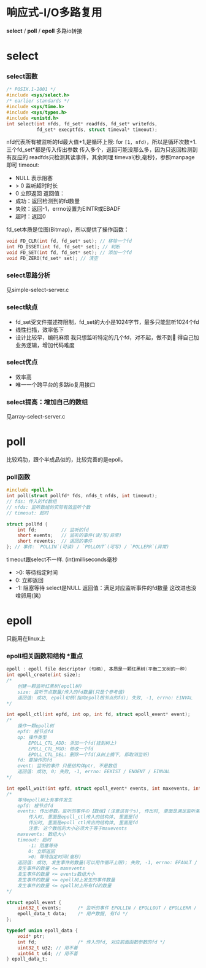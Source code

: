 # 响应式-I/O多路复用
**select** / **poll** / **epoll** 多路io转接

# select

### select函数
```c
/* POSIX.1-2001 */
#include <sys/select.h>
/* earlier standards */
#include <sys/time.h>
#include <sys/types.h>
#include <unistd.h>
int select(int nfds, fd_set* readfds, fd_set* writefds,
           fd_set* execptfds, struct timeval* timeout);
```
nfd代表所有被监听的fd最大值+1,是循环上限: for `[1, nfd)`，所以是循环次数+1.
三个fd_set*都是传入传出参数
传入多个，返回可能没那么多，因为只返回检测到有反应的
readfds只检测其读事件，其余同理
timeval{秒,毫秒}，参照manpage即可
timeout:
- NULL  表示阻塞
- \> 0   监听超时时长
- 0     立即返回
返回值：
- 成功：返回检测到的fd数量
- 失败：返回-1，errno设置为EINTR或EBADF
- 超时：返回0

fd_set本质是位图(Bitmap)，所以提供了操作函数：
```c
void FD_CLR(int fd, fd_set* set); // 移除一个fd
int FD_ISSET(int fd, fd_set* set); // 判断
void FD_SET(int fd, fd_set* set); // 添加一个fd
void FD_ZERO(fd_set* set); // 清空
```

### select思路分析
见simple-select-server.c

### select缺点
- fd_set受文件描述符限制，fd_set的大小是1024字节，最多只能监听1024个fd
- 线性扫描，效率低下
- 设计比较早，编码麻烦
我只想监听特定的几个fd，对不起，做不到🤣
得自己加业务逻辑，增加代码难度

### select优点
- 效率高
- 唯一一个跨平台的多路io复用接口

### select提高：增加自己的数组
见array-select-server.c

# poll
比较鸡肋，跟个半成品似的，比较完善的是epoll。

### poll函数
```c
#include <poll.h>
int poll(struct pollfd* fds, nfds_t nfds, int timeout);
// fds: 传入的fd数组
// nfds: 监听数组的实际有效监听个数
// timeout: 超时

struct pollfd {
    int fd;         // 监听的fd
    short events;   // 监听的事件(读/写/异常)
    short revents;  // 返回的事件
}; // 事件: `POLLIN`(可读) / `POLLOUT`(可写) / `POLLERR`(异常)
```
timeout跟select不一样. (int)milliseconds毫秒
- \>0: 等待指定时间
- 0: 立即返回
- -1: 阻塞等待 select是NULL
返回值：满足对应监听事件的fd数量
这改进也没啥卵用(笑)

# epoll
只能用在linux上

### epoll相关函数和结构 *重点
```c
epoll : epoll file descriptor (句柄), 本质是一颗红黑树(平衡二叉树的一种)
int epoll_create(int size);
/*
    创建一颗监听红黑树(epoll树)
    size: 监听节点数量/传入的fd数量(只是个参考值)
    返回值: 成功, epoll句柄(指向epoll根节点的fd); 失败, -1, errno: EINVAL
*/

int epoll_ctl(int epfd, int op, int fd, struct epoll_event* event);
/*
    操作一颗epoll树
    epfd: 根节点fd
    op: 操作类型
        EPOLL_CTL_ADD: 添加一个fd(挂到树上)
        EPOLL_CTL_MOD: 修改一个fd
        EPOLL_CTL_DEL: 删除一个fd(从树上摘下, 即取消监听)
    fd: 要操作的fd
    event: 监听的事件 只是结构体ptr, 不是数组
    返回值: 成功, 0; 失败, -1, errno: EEXIST / ENOENT / EINVAL
*/

int epoll_wait(int epfd, struct epoll_event* events, int maxevents, int timeout);
/*
    等待epoll树上有事件发生
    epfd: 根节点fd
    events: 传出参数。监听的事件の【数组】(注意这有个s), 传出时, 里面是满足监听条件事件结构体の数组(没有废物)
        传入时, 里面是epoll_ctl传入的结构体, 里面是fd
        传出时, 里面是epoll_ctl传出的结构体, 里面是fd
        注意: 这个数组的大小必须大于等于maxevents
    maxevents: 数组大小
    timeout: 超时
        -1: 阻塞等待
        0: 立即返回
        >0: 等待指定时间(毫秒)
    返回值: 成功, 发生事件的数量(可以用作循环上限); 失败, -1, errno: EFAULT / EINTR / EINVAL / ENOMEM; 超时, 0
    发生事件的数量 <= maxevents
    发生事件的数量 <= events数组大小
    发生事件的数量 <= epoll树上发生的事件数量
    发生事件的数量 <= epoll树上所有fd的数量
*/

struct epoll_event {
    uint32_t events;      /* 监听的事件 EPOLLIN / EPOLLOUT / EPOLLERR / ... */
    epoll_data_t data;    /* 用户数据, 有fd */
};

typedef union epoll_data {
    void* ptr;
    int fd;               /* 传入的fd, 对应前面函数参数的fd */
    uint32_t u32; // 用不着
    uint64_t u64; // 用不着
} epoll_data_t;
```